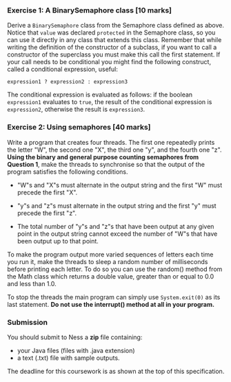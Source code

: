 ### Exercise 1: A BinarySemaphore class [10 marks]

Derive a `BinarySemaphore` class from the Semaphore class defined as
above. Notice that `value` was declared `protected` in the Semaphore class,
so you can use it directly in any class that extends this class.
Remember that while writing the definition of the constructor of a
subclass, if you want to call a constructor of the superclass you must
make this call the first statement. If your call needs to be conditional
you might find the following construct, called a conditional expression,
useful:

    expression1 ? expression2 : expression3

The conditional expression is evaluated as follows: if the boolean
`expression1` evaluates to `true`, the result of the conditional expression
is `expression2`, otherwise the result is `expression3`.

### Exercise 2: Using semaphores [40 marks]

Write a program that creates four threads. The first one repeatedly
prints the letter "W", the second one "X", the third one "y", and the
fourth one "z". **Using the binary and general purpose counting semaphores
from Question 1**,
make the threads to synchronise so that the output of the program
satisfies the following conditions.

-   "W"s and "X"s must alternate in the output string and the first "W"
    must precede the first "X".

-   "y"s and "z"s must alternate in the output string and the first "y"
    must precede the first "z".

-   The total number of "y"s and "z"s that have been output at any given
    point in the output string cannot exceed the number of "W"s that
    have been output up to that point.

To make the program output more varied sequences of letters each time
you run it, make the threads to sleep a random number of milliseconds
before printing each letter. To do so you can use the random() method
from the Math class which returns a double value, greater than or equal
to 0.0 and less than 1.0.

To stop the threads the main program can simply use `System.exit(0)` as
its last statement. **Do not use the interrupt() method at all in your
program.**

### Submission
You should submit to Ness a **zip** file containing:
* your Java files (files with .java extension) 
* a text (.txt) file with sample outputs. 

The deadline for this coursework is as shown at the top of this specification.
